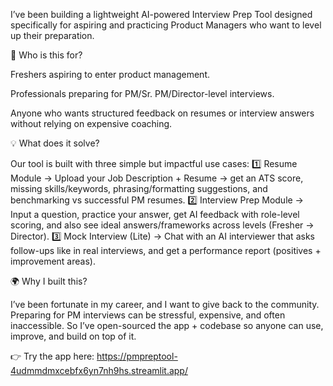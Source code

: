 I’ve been building a lightweight AI-powered Interview Prep Tool designed specifically for aspiring and practicing Product Managers who want to level up their preparation.

🎯 Who is this for?

Freshers aspiring to enter product management.

Professionals preparing for PM/Sr. PM/Director-level interviews.

Anyone who wants structured feedback on resumes or interview answers without relying on expensive coaching.

💡 What does it solve?

Our tool is built with three simple but impactful use cases:
1️⃣ Resume Module → Upload your Job Description + Resume → get an ATS score, missing skills/keywords, phrasing/formatting suggestions, and benchmarking vs successful PM resumes.
2️⃣ Interview Prep Module → Input a question, practice your answer, get AI feedback with role-level scoring, and also see ideal answers/frameworks across levels (Fresher → Director).
3️⃣ Mock Interview (Lite) → Chat with an AI interviewer that asks follow-ups like in real interviews, and get a performance report (positives + improvement areas).

🌍 Why I built this?

I’ve been fortunate in my career, and I want to give back to the community. Preparing for PM interviews can be stressful, expensive, and often inaccessible.
So I’ve open-sourced the app + codebase so anyone can use, improve, and build on top of it.

👉 Try the app here: https://pmpreptool-4udmmdmxcebfx6yn7nh9hs.streamlit.app/
